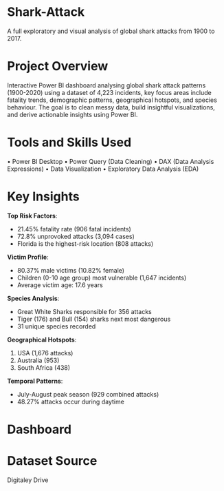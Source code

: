 # Shark-Attack
A full exploratory and visual analysis of global shark attacks from 1900 to 2017.
# Project Overview
Interactive Power BI dashboard analysing global shark attack patterns (1900-2020) using a dataset of 4,223 incidents, key focus areas include fatality trends, demographic patterns, geographical hotspots, and species behaviour. The goal is to clean messy data, build insightful visualizations, and derive actionable insights using Power BI.
# Tools and Skills Used
•	Power BI Desktop
•	Power Query (Data Cleaning)
•	DAX (Data Analysis Expressions)
•	Data Visualization
•	Exploratory Data Analysis (EDA)
# Key Insights
**Top Risk Factors**:
- 21.45% fatality rate (906 fatal incidents)
- 72.8% unprovoked attacks (3,094 cases)
- Florida is the highest-risk location (808 attacks)

**Victim Profile**:
- 80.37% male victims (10.82% female)
- Children (0-10 age group) most vulnerable (1,647 incidents)
- Average victim age: 17.6 years

**Species Analysis**:
- Great White Sharks responsible for 356 attacks
- Tiger (176) and Bull (154) sharks next most dangerous
- 31 unique species recorded

**Geographical Hotspots**:
1. USA (1,676 attacks)
2. Australia (953)
3. South Africa (438)

**Temporal Patterns**:
- July-August peak season (929 combined attacks)
- 48.27% attacks occur during daytime
# Dashboard

# Dataset Source
Digitaley Drive
